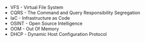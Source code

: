 - VFS - Virtual File System
- CQRS - The Command and Query Responsibility Segregation
- IaC - Infrastructure as Code
- OSINT - Open Source Intelligence
- OOM - Out Of Memory
- DHCP - Dynamic Host Configuration Protocol

